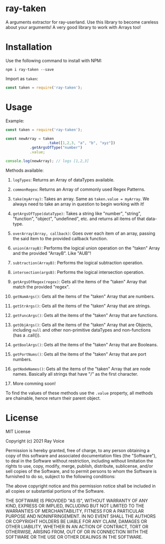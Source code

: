 # ray-taken
A arguments extractor for ray-userland. Use this library to become careless about your arguments! A very good library to work with Arrays too!


# Installation
Use the following command to install with NPM:
```
npm i ray-taken --save 
```

Import as `taken`:
```javascript
const taken = require('ray-taken');
```

# Usage
Example:
```javascript
const taken = require('ray-taken');

const newArray = taken
                   .take([1,2,3, "a", "b", "xyz"])
		   .getArgsOfType("number")
		   .value;

console.log(newArray); // logs [1,2,3]
```

Methods available:
1. `logTypes`: Returns an Array of dataTypes available.

2. `commonRegex`: Returns an Array of commonly used Regex Patterns.

3. `take(myArray)`: Takes an array. Same as `taken.value = myArray`. We always need to take an array in question to begin working with it!

4. `getArgsOfType(dataType)`: Takes a string like "number", "string", "function", "object", "undefined", etc. and returns all items of that data-type.

5. `overArray(Array, callback)`: Goes over each item of an array, passing the said item to the provided callback function.

6. `union(ArrayB)`: Performs the logical union operation on the "taken" Array and the provided "ArrayB". Like "AUB"!

7. `subtraction(ArrayB)`: Performs the logical subtraction operation.

8. `intersection(argsB)`: Performs the logical intersection operation.

9. `getArgsOfRegex(regex)`: Gets all the items of the "taken" Array that match the provided "regex".

10. `getNumArgs()`: Gets all the items of the "taken" Array that are numbers.

11. `getStrArgs()`: Gets all the items of the "taken" Array that are strings.

12. `getFuncArgs()`: Gets all the items of the "taken" Array that are functions.

13. `getObjArgs()`: Gets all the items of the "taken" Array that are Objects, including `null` and other non-primitive dataTypes and non-functions (has a .call()).

14. `getBoolArgs()`: Gets all the items of the "taken" Array that are Booleans. 

15. `getPortNums()`: Gets all the items of the "taken" Array that are port numbers.

16. `getNodeNames()`: Gets all the items of the "taken" Array that are node names. Basically all strings that have "/" as the first character.

17. More comming soon!

To find the values of these methods use the `.value` property, all methods are chainable, hence return their parent object.

# License
MIT License

Copyright (c) 2021 Ray Voice

Permission is hereby granted, free of charge, to any person obtaining a copy
of this software and associated documentation files (the "Software"), to deal
in the Software without restriction, including without limitation the rights
to use, copy, modify, merge, publish, distribute, sublicense, and/or sell
copies of the Software, and to permit persons to whom the Software is
furnished to do so, subject to the following conditions:

The above copyright notice and this permission notice shall be included in all
copies or substantial portions of the Software.

THE SOFTWARE IS PROVIDED "AS IS", WITHOUT WARRANTY OF ANY KIND, EXPRESS OR
IMPLIED, INCLUDING BUT NOT LIMITED TO THE WARRANTIES OF MERCHANTABILITY,
FITNESS FOR A PARTICULAR PURPOSE AND NONINFRINGEMENT. IN NO EVENT SHALL THE
AUTHORS OR COPYRIGHT HOLDERS BE LIABLE FOR ANY CLAIM, DAMAGES OR OTHER
LIABILITY, WHETHER IN AN ACTION OF CONTRACT, TORT OR OTHERWISE, ARISING FROM,
OUT OF OR IN CONNECTION WITH THE SOFTWARE OR THE USE OR OTHER DEALINGS IN THE
SOFTWARE.
